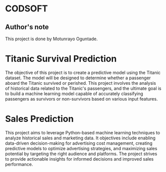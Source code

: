 # CODSOFT
## Author's note
This project is done by Motunrayo Oguntade. 
# Titanic Survival Prediction
The objective of this project is to create a predictive model using the Titanic dataset. The model will be designed to determine whether a passenger aboard the Titanic survived or perished. This project involves the analysis of historical data related to the Titanic's passengers, and the ultimate goal is to build a machine learning model capable of accurately classifying passengers as survivors or non-survivors based on various input features.
# Sales Prediction
This project aims to leverage Python-based machine learning techniques to analyze historical sales and marketing data. It objectives include enabling data-driven decision-making for advertising cost management, creating predictive models to optimize advertising strategies, and maximizing sales potential by targeting the right audience and platforms. The project strives to provide actionable insights for informed decisions and improved sales performance.
